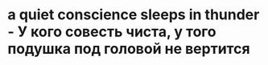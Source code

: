 # a quiet conscience sleeps in thunder - У кого совесть чиста, у того подушка под головой не вертится
